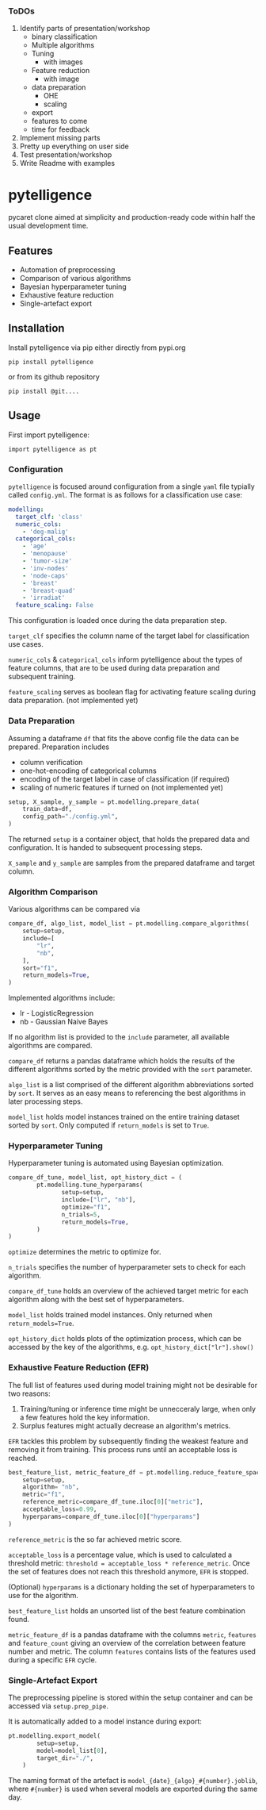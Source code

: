 ### ToDOs

1. Identify parts of presentation/workshop
    - binary classification
    - Multiple algorithms
    - Tuning
        - with images
    - Feature reduction
        - with image
    - data preparation
        - OHE
        - scaling
    - export
    - features to come
    - time for feedback
1. Implement missing parts
1. Pretty up everything on user side
1. Test presentation/workshop
1. Write Readme with examples

# pytelligence
pycaret clone aimed at simplicity and production-ready code within half the usual development time.

## Features
- Automation of preprocessing
- Comparison of various algorithms
- Bayesian hyperparameter tuning
- Exhaustive feature reduction
- Single-artefact export

## Installation
Install pytelligence via pip either directly from pypi.org 
```
pip install pytelligence
```
or from its github repository
```
pip install @git....
```

## Usage
First import pytelligence:

`import pytelligence as pt`

### Configuration
`pytelligence` is focused around configuration from a single `yaml` file typially called `config.yml`. The format is as follows for a classification use case:

```yaml
modelling:
  target_clf: 'class'
  numeric_cols:
    - 'deg-malig'
  categorical_cols:
    - 'age'
    - 'menopause'
    - 'tumor-size'
    - 'inv-nodes'
    - 'node-caps'
    - 'breast'
    - 'breast-quad'
    - 'irradiat'
  feature_scaling: False
```

This configuration is loaded once during the data preparation step.

`target_clf` specifies the column name of the target label for classification use cases.

`numeric_cols` & `categorical_cols` inform pytelligence about the types of feature columns, that are to be used during data preparation and subsequent training.

`feature_scaling` serves as boolean flag for activating feature scaling during data preparation. (not implemented yet)

### Data Preparation
Assuming a dataframe `df` that fits the above config file the data can be prepared. Preparation includes 
- column verification
- one-hot-encoding of categorical columns
- encoding of the target label in case of classification (if required)
- scaling of numeric features if turned on (not implemented yet)

```python
setup, X_sample, y_sample = pt.modelling.prepare_data(
    train_data=df,
    config_path="./config.yml",
)
```

The returned `setup` is a container object, that holds the prepared data and configuration. It is handed to subsequent processing steps.

`X_sample` and `y_sample` are samples from the prepared dataframe and target column.

### Algorithm Comparison
Various algorithms can be compared via

```python
compare_df, algo_list, model_list = pt.modelling.compare_algorithms(
    setup=setup,
    include=[
        "lr",
        "nb",
    ],
    sort="f1",
    return_models=True,
)
```

Implemented algorithms include:
- lr - LogisticRegression
- nb - Gaussian Naive Bayes

If no algorithm list is provided to the `include` parameter, all available algorithms are compared.

`compare_df` returns a pandas dataframe which holds the results of the different algorithms sorted by the metric provided with the `sort` parameter.

`algo_list` is a list comprised of the different algorithm abbreviations sorted by `sort`. It serves as an easy means to referencing the best algorithms in later processing steps.

`model_list` holds model instances trained on the entire training dataset sorted by `sort`. Only computed if `return_models` is set to `True`.

### Hyperparameter Tuning
Hyperparameter tuning is automated using Bayesian optimization.
```python
compare_df_tune, model_list, opt_history_dict = (
        pt.modelling.tune_hyperparams(
               setup=setup,
               include=["lr", "nb"],
               optimize="f1",
               n_trials=5,
               return_models=True,
        )
)
```
`optimize` determines the metric to optimize for.

`n_trials` specifies the number of hyperparameter sets to check for each algorithm.

`compare_df_tune` holds an overview of the achieved target metric for each algorithm along with the best set of hyperparameters.

`model_list` holds trained model instances. Only returned when `return_models=True`.

`opt_history_dict` holds plots of the optimization process, which can be accessed by the key of the algorithms, e.g. `opt_history_dict["lr"].show()`

### Exhaustive Feature Reduction (EFR)
The full list of features used during model training might not be desirable for two reasons:
1. Training/tuning or inference time might be unnecceraly large, when only a few features hold the key information.
2. Surplus features might actually decrease an algorithm's metrics.

`EFR` tackles this problem by subsequently finding the weakest feature and removing it from training. This process runs until an acceptable loss is reached.

```python
best_feature_list, metric_feature_df = pt.modelling.reduce_feature_space(
    setup=setup,
    algorithm= "nb",
    metric="f1",
    reference_metric=compare_df_tune.iloc[0]["metric"],
    acceptable_loss=0.99,
    hyperparams=compare_df_tune.iloc[0]["hyperparams"]
)
```

`reference_metric` is the so far achieved metric score.

`acceptable_loss` is a percentage value, which is used to calculated a threshold metric: `threshold = acceptable_loss * reference_metric`. Once the set of features does not reach this threshold anymore, `EFR` is stopped.

(Optional) `hyperparams` is a dictionary holding the set of hyperparameters to use for the algorithm.

`best_feature_list` holds an unsorted list of the best feature combination found.

`metric_feature_df` is a pandas dataframe with the columns `metric`, `features` and `feature_count` giving an overview of the correlation between feature number and metric. The column `features` contains lists of the features used during a specific `EFR` cycle.

### Single-Artefact Export
The preprocessing pipeline is stored within the setup container and can be accessed via `setup.prep_pipe`.

It is automatically added to a model instance during export:

```python
pt.modelling.export_model(
        setup=setup,
        model=model_list[0],
        target_dir="./",
    )
```

The naming format of the artefact is
```model_{date}_{algo}_#{number}.joblib```,
where `#{number}` is used when several models are exported during the same day.